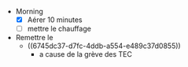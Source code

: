 - Morning
  * [x] Aérer 10 minutes
  * [ ] mettre le chauffage
- Remettre le
	- ((6745dc37-d7fc-4ddb-a554-e489c37d0855))
		- a cause de la grève des TEC